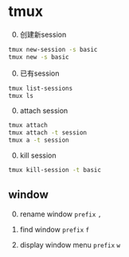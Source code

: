 # tmux

0. 创建新session
```bash
tmux new-session -s basic
tmux new -s basic
```

0. 已有session
```bash
tmux list-sessions
tmux ls
```

0. attach session
```bash
tmux attach
tmux attach -t session
tmux a -t session
```

0. kill session
```bash
tmux kill-session -t basic
```

## window

0. rename window `prefix` `,`

0. find window `prefix` `f`

0. display window menu `prefix` `w`

